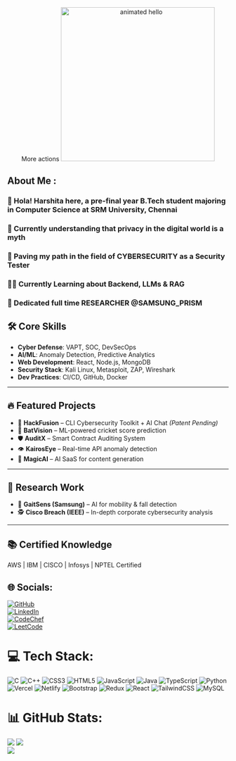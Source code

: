 <div align="center">More actions
  <img src="https://github.com/Anmol-Baranwal/Cool-GIFs-For-GitHub/assets/74038190/9be4d344-6782-461a-b5a6-32a07bf7b34e" width="350" alt="animated hello">
</div>

## About Me :
### 🧚 Hola! Harshita here, a pre-final year B.Tech student majoring in Computer Science at SRM University, Chennai
### 🚀 Currently understanding that privacy in the digital world is a myth 
### 👀 Paving  my path in the field of CYBERSECURITY as a Security Tester
### 🕵️‍♂️ Currently Learning about Backend, LLMs & RAG
### 👀 Dedicated full time RESEARCHER @SAMSUNG_PRISM

## 🛠 Core Skills
- **Cyber Defense**: VAPT, SOC, DevSecOps
- **AI/ML**: Anomaly Detection, Predictive Analytics
- **Web Development**: React, Node.js, MongoDB
- **Security Stack**: Kali Linux, Metasploit, ZAP, Wireshark
- **Dev Practices**: CI/CD, GitHub, Docker

---

## 🔥 Featured Projects
- 🔐 **HackFusion** – CLI Cybersecurity Toolkit + AI Chat *(Patent Pending)*
- 🏏 **BatVision** – ML-powered cricket score prediction
- 🛡️ **AuditX** – Smart Contract Auditing System
- 👁️ **KairosEye** – Real-time API anomaly detection
- 🧠 **MagicAI** – AI SaaS for content generation

---

## 📘 Research Work
- 📱 **GaitSens (Samsung)** – AI for mobility & fall detection
- 🕵️ **Cisco Breach (IEEE)** – In-depth corporate cybersecurity analysis

---
## 📚 Certified Knowledge
AWS | IBM | CISCO | Infosys | NPTEL Certified


## 🌐 Socials:
[![GitHub](https://img.shields.io/badge/GitHub-Harshita2134-181717?style=flat&logo=github)](https://github.com/Harshita2134)  
[![LinkedIn](https://img.shields.io/badge/LinkedIn-Harshita%20Kumari-blue?style=flat&logo=linkedin)](https://www.linkedin.com/in/harshitakumari)  
[![CodeChef](https://img.shields.io/badge/CodeChef-harshits_3942-brightgreen?style=flat&logo=codechef)](https://www.codechef.com/users/harshits_3942)  
[![LeetCode](https://img.shields.io/badge/LeetCode-Harshita_1020-orange?style=flat&logo=leetcode)](https://leetcode.com/u/Harshita_1020/)


# 💻 Tech Stack:
![C](https://img.shields.io/badge/c-%2300599C.svg?style=for-the-badge&logo=c&logoColor=white) ![C++](https://img.shields.io/badge/c++-%2300599C.svg?style=for-the-badge&logo=c%2B%2B&logoColor=white) ![CSS3](https://img.shields.io/badge/css3-%231572B6.svg?style=for-the-badge&logo=css3&logoColor=white) ![HTML5](https://img.shields.io/badge/html5-%23E34F26.svg?style=for-the-badge&logo=html5&logoColor=white) ![JavaScript](https://img.shields.io/badge/javascript-%23323330.svg?style=for-the-badge&logo=javascript&logoColor=%23F7DF1E) ![Java](https://img.shields.io/badge/java-%23ED8B00.svg?style=for-the-badge&logo=java&logoColor=white) ![TypeScript](https://img.shields.io/badge/typescript-%23007ACC.svg?style=for-the-badge&logo=typescript&logoColor=white) ![Python](https://img.shields.io/badge/python-3670A0?style=for-the-badge&logo=python&logoColor=ffdd54) ![Vercel](https://img.shields.io/badge/vercel-%23000000.svg?style=for-the-badge&logo=vercel&logoColor=white) ![Netlify](https://img.shields.io/badge/netlify-%23000000.svg?style=for-the-badge&logo=netlify&logoColor=#00C7B7) ![Bootstrap](https://img.shields.io/badge/bootstrap-%23563D7C.svg?style=for-the-badge&logo=bootstrap&logoColor=white) ![Redux](https://img.shields.io/badge/redux-%23593d88.svg?style=for-the-badge&logo=redux&logoColor=white) ![React](https://img.shields.io/badge/react-%2320232a.svg?style=for-the-badge&logo=react&logoColor=%2361DAFB) ![TailwindCSS](https://img.shields.io/badge/tailwindcss-%2338B2AC.svg?style=for-the-badge&logo=tailwind-css&logoColor=white) ![MySQL](https://img.shields.io/badge/mysql-%2300f.svg?style=for-the-badge&logo=mysql&logoColor=white)
# 📊 GitHub Stats:
![](https://api.githubtrends.io/user/svg/theamitsiingh/repos?time_range=one_year&group=other&loc_metric=changed&theme=dark)
![](https://github-readme-streak-stats.herokuapp.com/?user=subbuwu&theme=tokyonight&hide_border=false)<br/>
![](https://github-readme-stats.vercel.app/api/top-langs/?username=subbuwu&theme=tokyonight&hide_border=false&include_all_commits=false&count_private=false&layout=compact)
